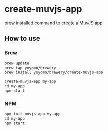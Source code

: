 # create-muvjs-app
brew installed command to create a MuvJS app

## How to use

### Brew
```bash
brew update
brew tap yoyomo/brewery
brew install yoyomo/brewery/create-muvjs-app

create-muvjs-app my-app
cd my-app
npm start
```

### NPM
```bash
npm init muvjs-app my-app
cd my-app
npm start
```